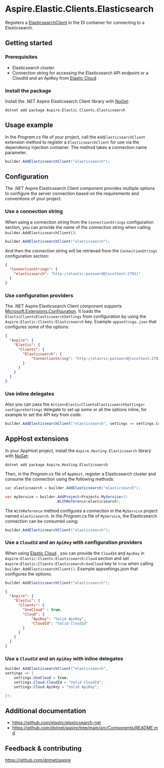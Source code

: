 # Aspire.Elastic.Clients.Elasticsearch

Registers a [ElasticsearchClient](https://github.com/elastic/elasticsearch-net) in the DI container for connecting to a Elasticsearch.

## Getting started

### Prerequisites

- Elasticsearch cluster.
- Connection string for accessing the Elasticsearch API endpoint or a CloudId and an ApiKey from [Elastic Cloud](https://www.elastic.co/cloud)

### Install the package

Install the .NET Aspire Elasticsearch Client library with [NuGet](https://www.nuget.org):

```dotnetcli
dotnet add package Aspire.Elastic.Clients.Elasticsearch
```

## Usage example

In the _Program.cs_ file of your project, call the `AddElasticsearchClient` extension method to register a `ElasticsearchClient` for use via the dependency injection container. The method takes a connection name parameter.

```csharp
builder.AddElasticsearchClient("elasticsearch");
```

## Configuration

The .NET Aspire Elasticsearch Client component provides multiple options to configure the server connection based on the requirements and conventions of your project.

### Use a connection string

When using a connection string from the `ConnectionStrings` configuration section, you can provide the name of the connection string when calling `builder.AddElasticsearchClient()`:

```csharp
builder.AddElasticsearchClient("elasticsearch");
```

And then the connection string will be retrieved from the `ConnectionStrings` configuration section:

```json
{
  "ConnectionStrings": {
    "elasticsearch": "http://elastic:password@localhost:27011"
  }
}
```

### Use configuration providers

The .NET Aspire Elasticsearch Client component supports [Microsoft.Extensions.Configuration](https://learn.microsoft.com/dotnet/api/microsoft.extensions.configuration). It loads the `ElasticClientsElasticsearchSettings` from configuration by using the `Aspire:Elastic:Clients:Elasticsearch` key. Example `appsettings.json` that configures some of the options:

```json
{
  "Aspire": {
    "Elastic": {
      "Clients": {
        "Elasticsearch": {
            "ConnectionString": "http://elastic:password@localhost:27011"
        }
      }
    }
  }
}
```

### Use inline delegates

Also you can pass the `Action<ElasticClientsElasticsearchSettings> configureSettings` delegate to set up some or all the options inline, for example to set the API key from code:

```csharp
builder.AddElasticsearchClient("elasticsearch", settings => settings.ConnectionString = "http://elastic:password@localhost:27011");
```

## AppHost extensions

In your AppHost project, install the `Aspire.Hosting.Elasticsearch` library with [NuGet](https://www.nuget.org):

```dotnetcli
dotnet add package Aspire.Hosting.Elasticsearch
```

Then, in the _Program.cs_ file of `AppHost`, register a Elasticsearch cluster and consume the connection using the following methods:

```csharp
var elasticsearch = builder.AddElasticsearch("elasticsearch");

var myService = builder.AddProject<Projects.MyService>()
                       .WithReference(elasticsearch);
```

The `WithReference` method configures a connection in the `MyService` project named `elasticsearch`. In the _Program.cs_ file of `MyService`, the Elasticsearch connection can be consumed using:

```csharp
builder.AddElasticsearchClient("elasticsearch");
```

### Use a ```CloudId``` and an ```ApiKey``` with configuration providers

When using [Elastic Cloud](https://www.elastic.co/cloud) ,
you can provide the ```CloudId``` and ```ApiKey``` in ```Aspire:Elastic:Clients:Elasticsearch:Cloud``` section
and set ```Aspire:Elastic:Clients:Elasticsearch:UseCloud``` key to ```true```
when calling `builder.AddElasticsearchClient()`.
Example appsettings.json that configures the options:


```csharp
builder.AddElasticsearchClient("elasticsearch");
```

```json
{
  "Aspire": {
    "Elastic": {
      "Clients": {
        "UseCloud" : true,
        "Cloud": {
            "ApiKey": "Valid ApiKey",
            "CloudId": "Valid CloudId"
        }
      }
    }
  }
}
```

### Use a ```CloudId``` and an ```ApiKey``` with inline delegates

```csharp
builder.AddElasticsearchClient("elasticsearch",
settings => {
    settings.UseCloud = true;
    settings.Cloud.CloudId = "Valid CloudId";
    settings.Cloud.ApiKey = "Valid ApiKey";

});
```

## Additional documentation

* https://github.com/elastic/elasticsearch-net
* https://github.com/dotnet/aspire/tree/main/src/Components/README.md

## Feedback & contributing

https://github.com/dotnet/aspire
